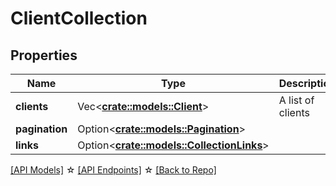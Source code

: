 # ClientCollection

## Properties

Name | Type | Description | Notes
------------ | ------------- | ------------- | -------------
**clients** | Vec<**[crate::models::Client](Client.md)**> | A list of clients | 
**pagination** | Option<[**crate::models::Pagination**](Pagination.md)> |  | [optional]
**links** | Option<[**crate::models::CollectionLinks**](CollectionLinks.md)> |  |

[[API Models]](./README.md#documentation-for-models) ☆ [[API Endpoints]](./README.md#documentation-for-api-endpoints) ☆ [[Back to Repo]](./README.md)


